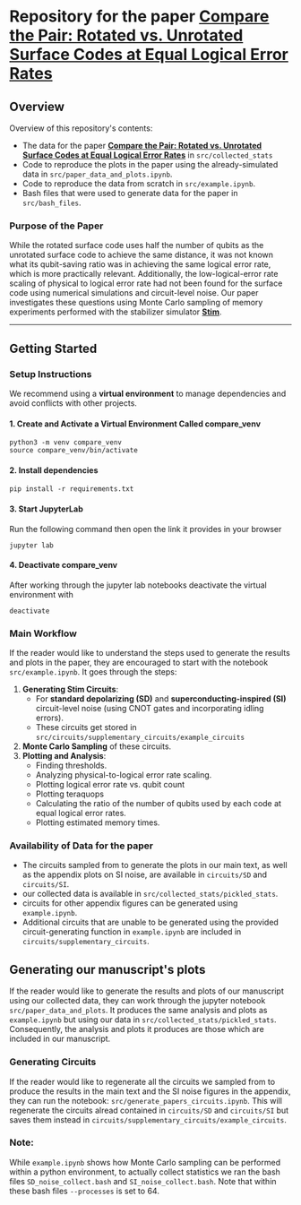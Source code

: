 # Repository for the paper [Compare the Pair: Rotated vs. Unrotated Surface Codes at Equal Logical Error Rates](https://arxiv.org/abs/2409.14765)

## Overview

Overview of this repository's contents:
- The data for the paper [**Compare the Pair: Rotated vs. Unrotated Surface Codes at Equal Logical Error Rates**](https://arxiv.org/abs/2409.14765) in `src/collected_stats`
- Code to reproduce the plots in the paper using the already-simulated data in `src/paper_data_and_plots.ipynb`.
- Code to reproduce the data from scratch in `src/example.ipynb`.
- Bash files that were used to generate data for the paper in `src/bash_files`.

### Purpose of the Paper
While the rotated surface code uses half the number of qubits as the unrotated surface code to achieve the same distance, it was not known what its qubit-saving ratio was in achieving the same logical error rate, which is more practically relevant. Additionally, the low-logical-error rate scaling of physical to logical error rate had not been found for the surface code using numerical simulations and circuit-level noise. Our paper investigates these questions using Monte Carlo sampling of memory experiments performed with the stabilizer simulator **[Stim](https://github.com/quantumlib/Stim)**.

---

## Getting Started

### Setup Instructions

We recommend using a **virtual environment** to manage dependencies and avoid conflicts with other projects.

#### 1. Create and Activate a Virtual Environment Called compare_venv
```
python3 -m venv compare_venv
source compare_venv/bin/activate
```
#### 2. Install dependencies
```
pip install -r requirements.txt
```
#### 3. Start JupyterLab
Run the following command then open the link it provides in your browser
```
jupyter lab
```
#### 4. Deactivate compare_venv
After working through the jupyter lab notebooks deactivate the virtual environment with
```
deactivate
```


### Main Workflow
If the reader would like to understand the steps used to generate the results and plots in the paper, they are encouraged to start with the notebook `src/example.ipynb`. It goes through the steps:
1. **Generating Stim Circuits**:
    - For **standard depolarizing (SD)** and **superconducting-inspired (SI)** circuit-level noise (using CNOT gates and incorporating idling errors).
    - These circuits get stored in `src/circuits/supplementary_circuits/example_circuits`
2. **Monte Carlo Sampling** of these circuits.
3. **Plotting and Analysis**:
    - Finding thresholds.
    - Analyzing physical-to-logical error rate scaling.
    - Plotting logical error rate vs. qubit count
    - Plotting teraquops
    - Calculating the ratio of the number of qubits used by each code at equal logical error rates.
    - Plotting estimated memory times.


### Availability of Data for the paper
- The circuits sampled from to generate the plots in our main text, as well as the appendix plots on SI noise, are available in `circuits/SD` and `circuits/SI`.
- our collected data is available in `src/collected_stats/pickled_stats`.
- circuits for other appendix figures can be generated using `example.ipynb`.
- Additional circuits that are unable to be generated using the provided circuit-generating function in `example.ipynb` are included in `circuits/supplementary_circuits`.


## Generating our manuscript's plots
If the reader would like to generate the results and plots of our manuscript using our collected data, they can work through the jupyter notebook `src/paper_data_and_plots`.
It produces the same analysis and plots as `example.ipynb` but using our data in `src/collected_stats/pickled_stats`. 
Consequently, the analysis and plots it produces are those which are included in our manuscript.

### Generating Circuits
If the reader would like to regenerate all the circuits we sampled from to produce the results in the main text and the SI noise figures in the appendix, they can run the notebook: `src/generate_papers_circuits.ipynb`. 
This will regenerate the circuits alread contained in `circuits/SD` and `circuits/SI` but saves them instead in `circuits/supplementary_circuits/example_circuits`.

### Note:
While `example.ipynb` shows how Monte Carlo sampling can be performed within a python environment, to actually collect statistics we ran the bash files `SD_noise_collect.bash` and `SI_noise_collect.bash`. Note that within these bash files `--processes` is set to 64.
